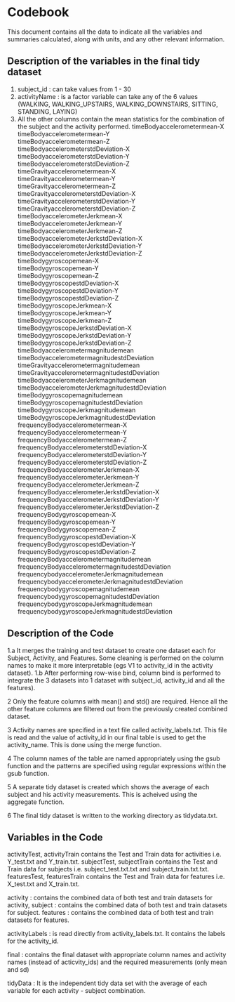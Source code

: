 # Codebook

This document contains all the data to indicate all the variables and summaries calculated, along with units, and any other relevant information.
## Description of the variables in the final tidy dataset
 1. subject_id : can take values from 1 - 30
 2. activityName : is a factor variable can take any of the 6 values (WALKING, WALKING_UPSTAIRS, WALKING_DOWNSTAIRS, SITTING, STANDING, LAYING)
 3. All the other columns contain the mean statistics for the combination of the subject and the activity performed.
timeBodyaccelerometermean-X<br />
timeBodyaccelerometermean-Y<br />
timeBodyaccelerometermean-Z<br />
timeBodyaccelerometerstdDeviation-X<br />
timeBodyaccelerometerstdDeviation-Y<br />
timeBodyaccelerometerstdDeviation-Z<br />
timeGravityaccelerometermean-X<br />
timeGravityaccelerometermean-Y<br />
timeGravityaccelerometermean-Z<br />
timeGravityaccelerometerstdDeviation-X<br />
timeGravityaccelerometerstdDeviation-Y<br />
timeGravityaccelerometerstdDeviation-Z<br />
timeBodyaccelerometerJerkmean-X<br />
timeBodyaccelerometerJerkmean-Y<br />
timeBodyaccelerometerJerkmean-Z<br />
timeBodyaccelerometerJerkstdDeviation-X<br />
timeBodyaccelerometerJerkstdDeviation-Y<br />
timeBodyaccelerometerJerkstdDeviation-Z<br />
timeBodygyroscopemean-X<br />
timeBodygyroscopemean-Y<br />
timeBodygyroscopemean-Z<br />
timeBodygyroscopestdDeviation-X<br />
timeBodygyroscopestdDeviation-Y<br />
timeBodygyroscopestdDeviation-Z<br />
timeBodygyroscopeJerkmean-X<br />
timeBodygyroscopeJerkmean-Y<br />
timeBodygyroscopeJerkmean-Z<br />
timeBodygyroscopeJerkstdDeviation-X<br />
timeBodygyroscopeJerkstdDeviation-Y<br />
timeBodygyroscopeJerkstdDeviation-Z<br />
timeBodyaccelerometermagnitudemean<br />
timeBodyaccelerometermagnitudestdDeviation<br />
timeGravityaccelerometermagnitudemean<br />
timeGravityaccelerometermagnitudestdDeviation<br />
timeBodyaccelerometerJerkmagnitudemean<br />
timeBodyaccelerometerJerkmagnitudestdDeviation<br />
timeBodygyroscopemagnitudemean<br />
timeBodygyroscopemagnitudestdDeviation<br />
timeBodygyroscopeJerkmagnitudemean<br />
timeBodygyroscopeJerkmagnitudestdDeviation<br />
frequencyBodyaccelerometermean-X<br />
frequencyBodyaccelerometermean-Y<br />
frequencyBodyaccelerometermean-Z<br />
frequencyBodyaccelerometerstdDeviation-X<br />
frequencyBodyaccelerometerstdDeviation-Y<br />
frequencyBodyaccelerometerstdDeviation-Z<br />
frequencyBodyaccelerometerJerkmean-X<br />
frequencyBodyaccelerometerJerkmean-Y<br />
frequencyBodyaccelerometerJerkmean-Z<br />
frequencyBodyaccelerometerJerkstdDeviation-X<br />
frequencyBodyaccelerometerJerkstdDeviation-Y<br />
frequencyBodyaccelerometerJerkstdDeviation-Z<br />
frequencyBodygyroscopemean-X<br />
frequencyBodygyroscopemean-Y<br />
frequencyBodygyroscopemean-Z<br />
frequencyBodygyroscopestdDeviation-X<br />
frequencyBodygyroscopestdDeviation-Y<br />
frequencyBodygyroscopestdDeviation-Z<br />
frequencyBodyaccelerometermagnitudemean<br />
frequencyBodyaccelerometermagnitudestdDeviation<br />
frequencybodyaccelerometerJerkmagnitudemean<br />
frequencybodyaccelerometerJerkmagnitudestdDeviation<br />
frequencybodygyroscopemagnitudemean<br />
frequencybodygyroscopemagnitudestdDeviation<br />
frequencybodygyroscopeJerkmagnitudemean<br />
frequencybodygyroscopeJerkmagnitudestdDeviation<br />


  
## Description of the Code

1.a It merges the training and test dataset to create one dataset each for Subject, Activity, and Features. Some cleaning is performed on the column names to make it more interpretable (egs V1 to activity_id in the activity dataset).
1.b After performing row-wise bind, column bind is performed to integrate the 3 datasets into 1 dataset with subject_id, activity_id and all the features).

2 Only the feature columns with mean() and std()  are required. Hence all the other feature columns are filtered out from the previously created combined dataset.

3 Activity names are specified in a text file called activity_labels.txt. This file is read and the value of activity_id in our final table is used to get the activity_name. This is done using the merge function.

4 The column names of the table are named appropriately using the gsub function and the patterns are specified using regular expressions within the gsub function.

5 A separate tidy dataset is created which shows the average of each subject and his activity measurements. This is acheived using the aggregate function.

6 The final tidy dataset is written to the working directory as tidydata.txt.

## Variables in the Code

activityTest, activityTrain contains the Test and Train data for activities i.e. Y_test.txt and Y_train.txt.
subjectTest, subjectTrain contains the Test and Train data for subjects i.e. subject_test.txt.txt and subject_train.txt.txt.
featuresTest, featuresTrain contains the Test and Train data for features i.e. X_test.txt and X_train.txt.

activity : contains the combined data of both test and train datasets for activity,
subject :  contains the combined data of both test and train datasets for subject.
features :  contains the combined data of both test and train datasets for features.

activityLabels : is read directly from activity_labels.txt. It contains the labels for the activity_id.

final : contains the final dataset with appropriate column names and activity names (instead of acticvity_ids) and the required measurements (only mean and sd)

tidyData : It is the independent tidy data set with the average of each variable for each activity - subject combination.
